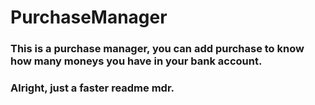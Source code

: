 # PurchaseManager

### This is a purchase manager, you can add purchase to know how many moneys you have in your bank account.

### Alright, just a faster readme mdr.
